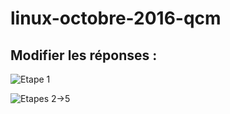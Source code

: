 # linux-octobre-2016-qcm
## Modifier les réponses :
![Etape 1](https://cdn.discordapp.com/attachments/103206727914127360/241579409922850816/unknown.png)


![Etapes 2->5](https://cdn.discordapp.com/attachments/103206727914127360/241579633638768640/unknown.png)
